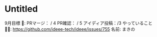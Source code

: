 # Untitled

9月目標 🚀: PRマージ：  / 4
PR確認： / 5
アイディア投稿：/3
やっていること 🏃‍♂️: https://github.com/ideee-tech/ideee/issues/755
名前: まきの